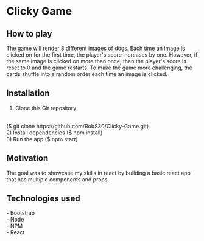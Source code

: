 <h1>Clicky Game</h1>

<h2>How to play</h2>
The game will render 8 different images of dogs.  Each time an image is clicked on for the first time, the player's score increases by one.  However, if the same image is clicked on more than once, then the player's score is reset to 0 and the game restarts.  To make the game more challenging, the cards shuffle into a random order each time an image is clicked.

<h2>Installation</h2>

1) Clone this Git repository
<br>
($ git clone https://github.com/RobS30/Clicky-Game.git)
<br>
2) Install dependencies
($ npm install)
<br>
3) Run the app
($ npm start)
<br>
<h2>Motivation</h2>
The goal was to showcase my skills in react by building a basic react app that has multiple components and props.

<h2>Technologies used</h2>
- Bootstrap
<br>
- Node
<br>
- NPM
<br>
- React
<br>
